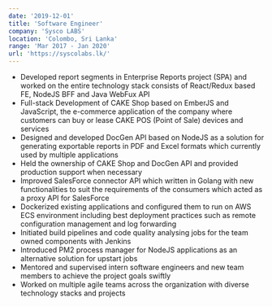 ```yaml
---
date: '2019-12-01'
title: 'Software Engineer'
company: 'Sysco LABS'
location: 'Colombo, Sri Lanka'
range: 'Mar 2017 - Jan 2020'
url: 'https://syscolabs.lk/'
---
```


- Developed report segments in Enterprise Reports project (SPA) and worked on the entire technology stack consists of React/Redux based FE, NodeJS BFF and Java WebFux API
- Full-stack Development of CAKE Shop based on EmberJS and JavaScript, the e-commerce application of the company where customers can buy or lease CAKE POS (Point of Sale) devices and services
- Designed and developed DocGen API based on NodeJS as a solution for generating exportable reports in PDF and Excel formats which currently used by multiple applications
- Held the ownership of CAKE Shop and DocGen API and provided production support when necessary
- Improved SalesForce connector API which written in Golang with new functionalities to suit the requirements of the consumers which acted as a proxy API for SalesForce
- Dockerized existing applications and configured them to run on AWS ECS environment including best deployment practices such as remote configuration management and log forwarding
- Initiated build pipelines and code quality analysing jobs for the team owned components with Jenkins
- Introduced PM2 process manager for NodeJS applications as an alternative solution for upstart jobs
- Mentored and supervised intern software engineers and new team members to achieve the project goals swiftly
- Worked on multiple agile teams across the organization with diverse technology stacks and projects
